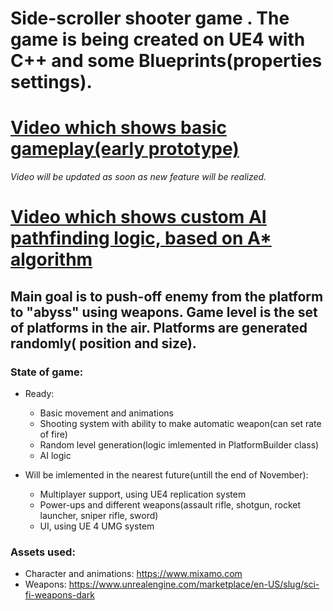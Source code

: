 # Side-scroller shooter game . The game is being created on UE4 with C++ and some Blueprints(properties settings).

# [Video which shows basic gameplay(early prototype)](https://drive.google.com/open?id=1_vpVHC_RWn7xk4VV_mTR1R6L21WRFba4)
*Video will be updated as soon as new feature will be realized.*
# [Video which shows custom AI pathfinding logic, based on A* algorithm](https://drive.google.com/file/d/1dzZz3mio-nONtEC_kmLxKLNWgk7YP9ZT/view?usp=drivesdk)

## Main goal is to push-off enemy from the platform to "abyss" using weapons. Game level is the set of platforms in the air. Platforms are generated randomly( position and size).



### State of game:
- Ready:
  - Basic movement and animations
  - Shooting system with ability to make automatic weapon(can set rate of fire)
  - Random level generation(logic imlemented in PlatformBuilder class)
  - AI logic

- Will be imlemented in the nearest future(untill the end of November):
  - Multiplayer support, using UE4 replication system
  - Power-ups and different weapons(assault rifle, shotgun, rocket launcher, sniper rifle, sword)
  - UI, using UE 4 UMG system

### Assets used:
- Character and animations: https://www.mixamo.com
- Weapons: https://www.unrealengine.com/marketplace/en-US/slug/sci-fi-weapons-dark
